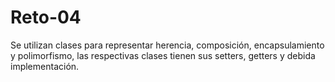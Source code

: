 # Reto-04
Se utilizan clases para representar herencia, composición, encapsulamiento y polimorfismo, las respectivas clases tienen sus setters, getters y debida implementación.
